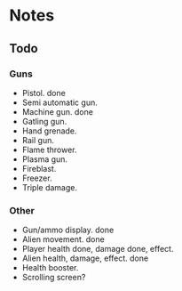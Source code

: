 # Notes

## Todo

### Guns

- Pistol. done
- Semi automatic gun.
- Machine gun. done
- Gatling gun.
- Hand grenade.
- Rail gun.
- Flame thrower.
- Plasma gun.
- Fireblast.
- Freezer.
- Triple damage.

### Other

- Gun/ammo display. done
- Alien movement. done
- Player health done, damage done, effect.
- Alien health, damage, effect. done
- Health booster.
- Scrolling screen?
